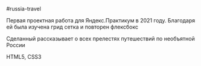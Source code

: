 #russia-travel

Первая проектная работа для Яндекс.Практикум в 2021 году.
Благодаря ей была изучена грид сетка и повторен флексбокс

Сделанный рассказывает о всех прелестях путешествий по необъятной России

HTML5, CSS3